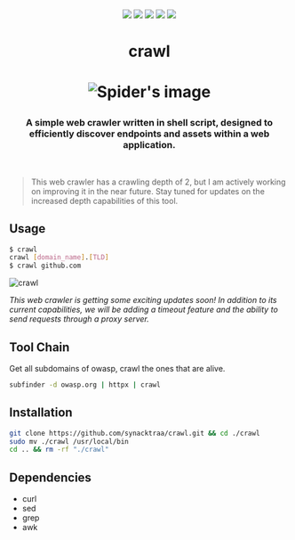 
<p align=center>
<br>
<a href="http://makeapullrequest.com"><img src="https://img.shields.io/badge/PRs-welcome-darkred.svg"></a>
<img src="https://img.shields.io/badge/os-linux-darkred">
<img src="https://img.shields.io/badge/os-mac-darkred">
<img src="https://img.shields.io/badge/os-windows-darkred">
<img src="https://img.shields.io/badge/os-android-darkred">
<br>
</p>

<h1 align="center">crawl<h1>

<p align="center">
  <img src="https://imgur.com/kN5LnMQ.jpg" alt="Spider's image"/>
</p>

<h3 align="center">
A simple web crawler written in shell script, designed to efficiently discover endpoints and assets within a web application. 
</h3>
<br>

> This web crawler has a crawling depth of 2, but I am actively working on improving it in the near future. Stay tuned for updates on the increased depth capabilities of this tool.

## Usage

```sh
$ crawl
crawl [domain_name].[TLD]
$ crawl github.com
```
![crawl](https://imgur.com/eKjKYil.png)

*This web crawler is getting some exciting updates soon! In addition to its current capabilities, we will be adding a timeout feature and the ability to send requests through a proxy server.*

## Tool Chain

Get all subdomains of owasp, crawl the ones that are alive.
```bash
subfinder -d owasp.org | httpx | crawl
```

## Installation

```sh
git clone https://github.com/synacktraa/crawl.git && cd ./crawl
sudo mv ./crawl /usr/local/bin
cd .. && rm -rf "./crawl"
```
## Dependencies

- curl
- sed
- grep
- awk


